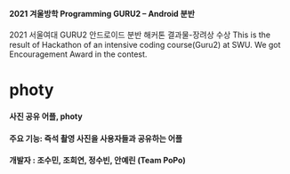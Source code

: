 #### 2021 겨울방학 Programming GURU2 – Android 분반 

2021 서울여대 GURU2 안드로이드 분반 해커톤 결과물-장려상 수상
This is the result of Hackathon of an intensive coding course(Guru2) at SWU. We got Encouragement Award in the contest.

# photy 

#### 사진 공유 어플, photy 
#### 주요 기능: 즉석 촬영 사진을 사용자들과  공유하는 어플 
#### 개발자 : 조수민, 조희연, 정수빈, 안예린 (Team PoPo)





